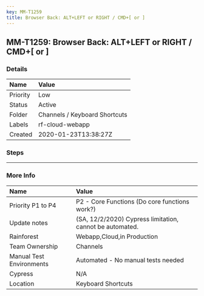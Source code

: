 ```yaml
---
key: MM-T1259
title: Browser Back: ALT+LEFT or RIGHT / CMD+[ or ]
---
```


## MM-T1259: Browser Back: ALT+LEFT or RIGHT / CMD+[ or ]

### Details

| Name     | Value                         |
| :------- | :---------------------------- |
| Priority | Low                           |
| Status   | Active                        |
| Folder   | Channels / Keyboard Shortcuts |
| Labels   | rf-cloud-webapp               |
| Created  | 2020-01-23T13:38:27Z          |

### Steps

<hr/>

### More Info

| Name                     | Value                                                    |
| :----------------------- | :------------------------------------------------------- |
| Priority P1 to P4        | P2 - Core Functions (Do core functions work?)            |
| Update notes             | (SA, 12/2/2020) Cypress limitation, cannot be automated. |
| Rainforest               | Webapp,Cloud,in Production                               |
| Team Ownership           | Channels                                                 |
| Manual Test Environments | Automated - No manual tests needed                       |
| Cypress                  | N/A                                                      |
| Location                 | Keyboard Shortcuts                                       |
